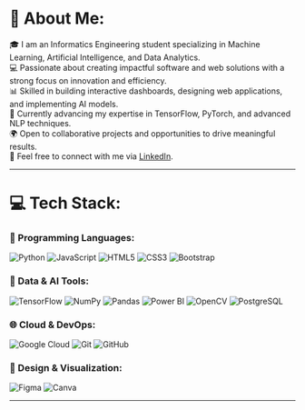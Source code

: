 # 💫 About Me:
🎓 I am an Informatics Engineering student specializing in Machine Learning, Artificial Intelligence, and Data Analytics.<br>
💻 Passionate about creating impactful software and web solutions with a strong focus on innovation and efficiency.<br>
📊 Skilled in building interactive dashboards, designing web applications, and implementing AI models.<br>
🌱 Currently advancing my expertise in TensorFlow, PyTorch, and advanced NLP techniques.<br>
🌍 Open to collaborative projects and opportunities to drive meaningful results.<br>
📧 Feel free to connect with me via [LinkedIn](https://www.linkedin.com/in/abdullah-yahya-al-sabahi/).

---

# 💻 Tech Stack:
### 🔧 Programming Languages:
![Python](https://img.shields.io/badge/python-%233776AB.svg?style=for-the-badge&logo=python&logoColor=white) 
![JavaScript](https://img.shields.io/badge/javascript-%23F7DF1E.svg?style=for-the-badge&logo=javascript&logoColor=black) 
![HTML5](https://img.shields.io/badge/html5-%23E34F26.svg?style=for-the-badge&logo=html5&logoColor=white) 
![CSS3](https://img.shields.io/badge/css3-%231572B6.svg?style=for-the-badge&logo=css3&logoColor=white) 
![Bootstrap](https://img.shields.io/badge/bootstrap-%238511FA.svg?style=for-the-badge&logo=bootstrap&logoColor=white)

### 🧩 Data & AI Tools:
![TensorFlow](https://img.shields.io/badge/TensorFlow-%23FF6F00.svg?style=for-the-badge&logo=TensorFlow&logoColor=white) 
![NumPy](https://img.shields.io/badge/numpy-%23013243.svg?style=for-the-badge&logo=numpy&logoColor=white) 
![Pandas](https://img.shields.io/badge/pandas-%23150458.svg?style=for-the-badge&logo=pandas&logoColor=white) 
![Power BI](https://img.shields.io/badge/Power%20BI-F2C811.svg?style=for-the-badge&logo=powerbi&logoColor=black) 
![OpenCV](https://img.shields.io/badge/opencv-%23white.svg?style=for-the-badge&logo=opencv&logoColor=white) 
![PostgreSQL](https://img.shields.io/badge/postgresql-%23336791.svg?style=for-the-badge&logo=postgresql&logoColor=white)

### 🌐 Cloud & DevOps:
![Google Cloud](https://img.shields.io/badge/Google%20Cloud-%234285F4.svg?style=for-the-badge&logo=google-cloud&logoColor=white) 
![Git](https://img.shields.io/badge/git-%23F05033.svg?style=for-the-badge&logo=git&logoColor=white) 
![GitHub](https://img.shields.io/badge/github-%23121011.svg?style=for-the-badge&logo=github&logoColor=white)

### 🎨 Design & Visualization:
![Figma](https://img.shields.io/badge/figma-%23F24E1E.svg?style=for-the-badge&logo=figma&logoColor=white) 
![Canva](https://img.shields.io/badge/canva-%2300C4CC.svg?style=for-the-badge&logo=canva&logoColor=white)

---

